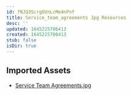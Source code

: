 ```yaml
---
id: fNJQ3ScrgOVnLcMe4nPnf
title: Service_team_agreements Jpg Resources
desc: ''
updated: 1645225706413
created: 1645225706413
stub: false
isDir: true
---
```

## Imported Assets
- [Service Team Agreements.jpg](/assets/service-team-agreements-Ysx4ssVpMf6J.jpg)
